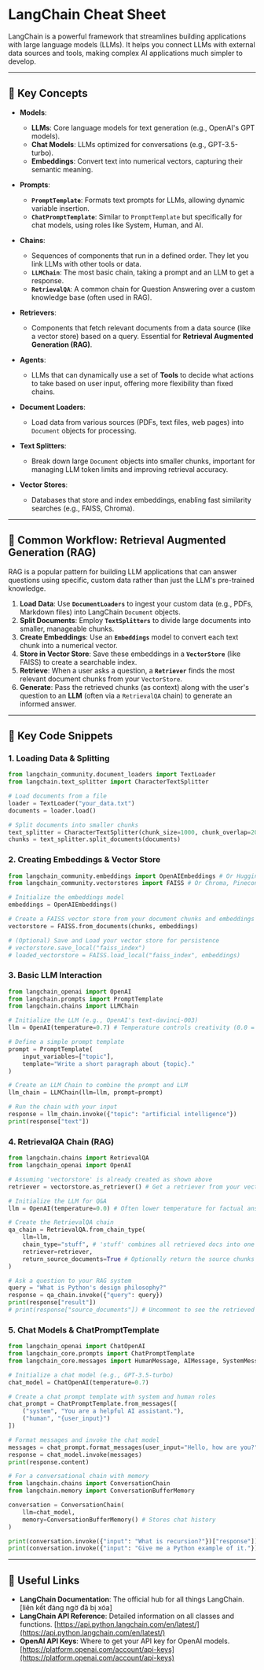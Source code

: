 
# LangChain Cheat Sheet

LangChain is a powerful framework that streamlines building applications with large language models (LLMs). It helps you connect LLMs with external data sources and tools, making complex AI applications much simpler to develop.

-----

## 🎯 Key Concepts

  * **Models**:

      * **LLMs**: Core language models for text generation (e.g., OpenAI's GPT models).
      * **Chat Models**: LLMs optimized for conversations (e.g., GPT-3.5-turbo).
      * **Embeddings**: Convert text into numerical vectors, capturing their semantic meaning.

  * **Prompts**:

      * **`PromptTemplate`**: Formats text prompts for LLMs, allowing dynamic variable insertion.
      * **`ChatPromptTemplate`**: Similar to `PromptTemplate` but specifically for chat models, using roles like System, Human, and AI.

  * **Chains**:

      * Sequences of components that run in a defined order. They let you link LLMs with other tools or data.
      * **`LLMChain`**: The most basic chain, taking a prompt and an LLM to get a response.
      * **`RetrievalQA`**: A common chain for Question Answering over a custom knowledge base (often used in RAG).

  * **Retrievers**:

      * Components that fetch relevant documents from a data source (like a vector store) based on a query. Essential for **Retrieval Augmented Generation (RAG)**.

  * **Agents**:

      * LLMs that can dynamically use a set of **Tools** to decide what actions to take based on user input, offering more flexibility than fixed chains.

  * **Document Loaders**:

      * Load data from various sources (PDFs, text files, web pages) into `Document` objects for processing.

  * **Text Splitters**:

      * Break down large `Document` objects into smaller chunks, important for managing LLM token limits and improving retrieval accuracy.

  * **Vector Stores**:

      * Databases that store and index embeddings, enabling fast similarity searches (e.g., FAISS, Chroma).

-----

## 🔁 Common Workflow: Retrieval Augmented Generation (RAG)

RAG is a popular pattern for building LLM applications that can answer questions using specific, custom data rather than just the LLM's pre-trained knowledge.

1.  **Load Data**: Use **`DocumentLoaders`** to ingest your custom data (e.g., PDFs, Markdown files) into LangChain `Document` objects.
2.  **Split Documents**: Employ **`TextSplitters`** to divide large documents into smaller, manageable chunks.
3.  **Create Embeddings**: Use an **`Embeddings`** model to convert each text chunk into a numerical vector.
4.  **Store in Vector Store**: Save these embeddings in a **`VectorStore`** (like FAISS) to create a searchable index.
5.  **Retrieve**: When a user asks a question, a **`Retriever`** finds the most relevant document chunks from your `VectorStore`.
6.  **Generate**: Pass the retrieved chunks (as context) along with the user's question to an **LLM** (often via a `RetrievalQA` chain) to generate an informed answer.

-----

## 🐍 Key Code Snippets

### 1\. Loading Data & Splitting

```python
from langchain_community.document_loaders import TextLoader
from langchain.text_splitter import CharacterTextSplitter

# Load documents from a file
loader = TextLoader("your_data.txt")
documents = loader.load()

# Split documents into smaller chunks
text_splitter = CharacterTextSplitter(chunk_size=1000, chunk_overlap=200)
chunks = text_splitter.split_documents(documents)
```

### 2\. Creating Embeddings & Vector Store

```python
from langchain_community.embeddings import OpenAIEmbeddings # Or HuggingFaceEmbeddings
from langchain_community.vectorstores import FAISS # Or Chroma, Pinecone

# Initialize the embeddings model
embeddings = OpenAIEmbeddings()

# Create a FAISS vector store from your document chunks and embeddings
vectorstore = FAISS.from_documents(chunks, embeddings)

# (Optional) Save and Load your vector store for persistence
# vectorstore.save_local("faiss_index")
# loaded_vectorstore = FAISS.load_local("faiss_index", embeddings)
```

### 3\. Basic LLM Interaction

```python
from langchain_openai import OpenAI
from langchain.prompts import PromptTemplate
from langchain.chains import LLMChain

# Initialize the LLM (e.g., OpenAI's text-davinci-003)
llm = OpenAI(temperature=0.7) # Temperature controls creativity (0.0 = deterministic)

# Define a simple prompt template
prompt = PromptTemplate(
    input_variables=["topic"],
    template="Write a short paragraph about {topic}."
)

# Create an LLM Chain to combine the prompt and LLM
llm_chain = LLMChain(llm=llm, prompt=prompt)

# Run the chain with your input
response = llm_chain.invoke({"topic": "artificial intelligence"})
print(response["text"])
```

### 4\. RetrievalQA Chain (RAG)

```python
from langchain.chains import RetrievalQA
from langchain_openai import OpenAI

# Assuming 'vectorstore' is already created as shown above
retriever = vectorstore.as_retriever() # Get a retriever from your vector store

# Initialize the LLM for Q&A
llm = OpenAI(temperature=0.0) # Often lower temperature for factual answers

# Create the RetrievalQA chain
qa_chain = RetrievalQA.from_chain_type(
    llm=llm,
    chain_type="stuff", # 'stuff' combines all retrieved docs into one prompt
    retriever=retriever,
    return_source_documents=True # Optionally return the source chunks used
)

# Ask a question to your RAG system
query = "What is Python's design philosophy?"
response = qa_chain.invoke({"query": query})
print(response["result"])
# print(response["source_documents"]) # Uncomment to see the retrieved text
```

### 5\. Chat Models & ChatPromptTemplate

```python
from langchain_openai import ChatOpenAI
from langchain_core.prompts import ChatPromptTemplate
from langchain_core.messages import HumanMessage, AIMessage, SystemMessage

# Initialize a chat model (e.g., GPT-3.5-turbo)
chat_model = ChatOpenAI(temperature=0.7)

# Create a chat prompt template with system and human roles
chat_prompt = ChatPromptTemplate.from_messages([
    ("system", "You are a helpful AI assistant."),
    ("human", "{user_input}")
])

# Format messages and invoke the chat model
messages = chat_prompt.format_messages(user_input="Hello, how are you?")
response = chat_model.invoke(messages)
print(response.content)

# For a conversational chain with memory
from langchain.chains import ConversationChain
from langchain.memory import ConversationBufferMemory

conversation = ConversationChain(
    llm=chat_model,
    memory=ConversationBufferMemory() # Stores chat history
)

print(conversation.invoke({"input": "What is recursion?"})["response"])
print(conversation.invoke({"input": "Give me a Python example of it."})["response"])
```

-----

## 🔗 Useful Links

  * **LangChain Documentation**: The official hub for all things LangChain.
    [liên kết đáng ngờ đã bị xóa]
  * **LangChain API Reference**: Detailed information on all classes and functions.
    [https://api.python.langchain.com/en/latest/](https://api.python.langchain.com/en/latest/)
  * **OpenAI API Keys**: Where to get your API key for OpenAI models.
    [https://platform.openai.com/account/api-keys](https://platform.openai.com/account/api-keys)


